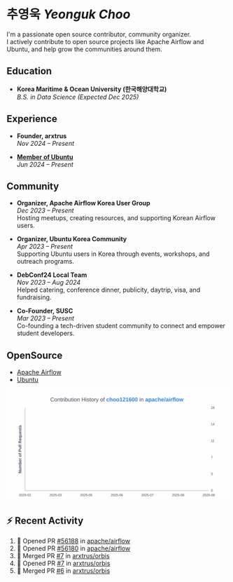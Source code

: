 # 추영욱 *Yeonguk Choo*

I'm a passionate open source contributor, community organizer.  
I actively contribute to open source projects like Apache Airflow and Ubuntu, and help grow the communities around them.  

## Education

- **Korea Maritime & Ocean University (한국해양대학교)**  
  *B.S. in Data Science (Expected Dec 2025)*  

## Experience
- **Founder, arxtrus**  
  _Nov 2024 – Present_  

- **[Member of Ubuntu](https://launchpad.net/~ubuntumembers)**  
  _Jun 2024 – Present_  


## Community

- **Organizer, Apache Airflow Korea User Group**  
  _Dec 2023 – Present_  
  Hosting meetups, creating resources, and supporting Korean Airflow users.

- **Organizer, Ubuntu Korea Community**  
  _Apr 2023 – Present_  
  Supporting Ubuntu users in Korea through events, workshops, and outreach programs.

- **DebConf24 Local Team**  
  _Nov 2023 – Aug 2024_  
  Helped catering, conference dinner, publicity, daytrip, visa, and fundraising.

- **Co-Founder, SUSC**  
  _Mar 2023 – Present_  
  Co-founding a tech-driven student community to connect and empower student developers.

## OpenSource
- [Apache Airflow](https://github.com/apache/airflow/pulls?q=is%3Apr+author%3Achoo121600+)
- [Ubuntu](https://launchpad.net/~choo121600)

![Contribution Graph](images/choo121600-apache-airflow-contribution-graph.svg)


## :zap: Recent Activity
<!--START_SECTION:activity-->
1. 💪 Opened PR [#56188](https://github.com/apache/airflow/pull/56188) in [apache/airflow](https://github.com/apache/airflow)
2. 💪 Opened PR [#56180](https://github.com/apache/airflow/pull/56180) in [apache/airflow](https://github.com/apache/airflow)
3. 🎉 Merged PR [#7](https://github.com/arxtrus/orbis/pull/7) in [arxtrus/orbis](https://github.com/arxtrus/orbis)
4. 💪 Opened PR [#7](https://github.com/arxtrus/orbis/pull/7) in [arxtrus/orbis](https://github.com/arxtrus/orbis)
5. 🎉 Merged PR [#6](https://github.com/arxtrus/orbis/pull/6) in [arxtrus/orbis](https://github.com/arxtrus/orbis)
<!--END_SECTION:activity-->
